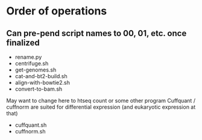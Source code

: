# Order of operations
## Can pre-pend script names to 00, 01, etc. once finalized

* rename.py
* centrifuge.sh
* get-genomes.sh
* cat-and-bt2-build.sh
* align-with-bowtie2.sh
* convert-to-bam.sh

May want to change here to htseq count or some other program
Cuffquant / cuffnorm are suited for differential expression
(and eukaryotic expression at that)

* cuffquant.sh
* cuffnorm.sh
